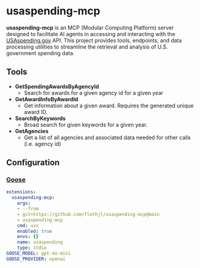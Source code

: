 # usaspending-mcp

**usaspending-mcp** is an MCP (Modular Computing Platform) server designed
to facilitate AI agents in accessing and interacting with the
[USAspending.gov](https://www.usaspending.gov/) API. This project provides tools,
endpoints, and data processing utilities to streamline the retrieval
and analysis of U.S. government spending data.

## Tools

- **GetSpendingAwardsByAgencyId**
  - Search for awards for a given agency id for a given year
- **GetAwardInfoByAwardId**
  - Get information about a given award. Requires the generated unique award ID.
- **SearchByKeywords**
  - Broad search for given keywords for a given year.
- **GetAgencies**
  - Get a list of all agencies and associated data needed for other calls (i.e. agency id)

## Configuration

### [Goose](https://github.com/block/goose)

```yaml
extensions:
  usaspending-mcp:
    args:
    - --from
    - git+https://github.com/flothjl/usaspending-mcp@main
    - usaspending-mcp
    cmd: uvx
    enabled: true
    envs: {}
    name: usaspending
    type: stdio
GOOSE_MODEL: gpt-4o-mini
GOOSE_PROVIDER: openai
```
